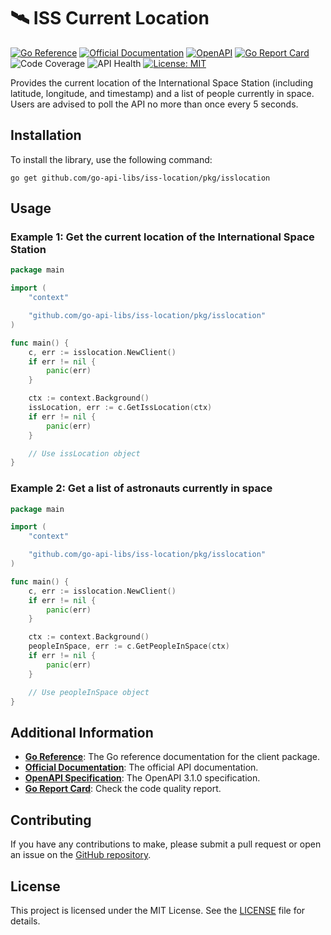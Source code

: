 # 🛰️ ISS Current Location
[![Go Reference](https://pkg.go.dev/badge/github.com/go-api-libs/iss-location.svg)](https://pkg.go.dev/github.com/go-api-libs/iss-location/pkg/isslocation)
[![Official Documentation](https://img.shields.io/badge/docs-API-blue)](http://open-notify.org/Open-Notify-API/ISS-Location-Now/)
[![OpenAPI](https://img.shields.io/badge/OpenAPI-3.1-blue)](/api/openapi.json)
[![Go Report Card](https://goreportcard.com/badge/github.com/go-api-libs/iss-location)](https://goreportcard.com/report/github.com/go-api-libs/iss-location)
![Code Coverage](https://img.shields.io/badge/coverage-38%25-orange)
![API Health](https://img.shields.io/badge/API_health-90%25-brightgreen)
[![License: MIT](https://img.shields.io/badge/License-MIT-yellow.svg)](./LICENSE)

Provides the current location of the International Space Station (including latitude, longitude, and timestamp) and a list of people currently in space. Users are advised to poll the API no more than once every 5 seconds.

## Installation

To install the library, use the following command:

```shell
go get github.com/go-api-libs/iss-location/pkg/isslocation
```

## Usage

### Example 1: Get the current location of the International Space Station

```go
package main

import (
	"context"

	"github.com/go-api-libs/iss-location/pkg/isslocation"
)

func main() {
	c, err := isslocation.NewClient()
	if err != nil {
		panic(err)
	}

	ctx := context.Background()
	issLocation, err := c.GetIssLocation(ctx)
	if err != nil {
		panic(err)
	}

	// Use issLocation object
}

```

### Example 2: Get a list of astronauts currently in space

```go
package main

import (
	"context"

	"github.com/go-api-libs/iss-location/pkg/isslocation"
)

func main() {
	c, err := isslocation.NewClient()
	if err != nil {
		panic(err)
	}

	ctx := context.Background()
	peopleInSpace, err := c.GetPeopleInSpace(ctx)
	if err != nil {
		panic(err)
	}

	// Use peopleInSpace object
}

```

## Additional Information

- [**Go Reference**](https://pkg.go.dev/github.com/go-api-libs/iss-location/pkg/isslocation): The Go reference documentation for the client package.
- [**Official Documentation**](http://open-notify.org/Open-Notify-API/ISS-Location-Now/): The official API documentation.
- [**OpenAPI Specification**](./api/openapi.json): The OpenAPI 3.1.0 specification.
- [**Go Report Card**](https://goreportcard.com/report/github.com/go-api-libs/iss-location): Check the code quality report.

## Contributing

If you have any contributions to make, please submit a pull request or open an issue on the [GitHub repository](https://github.com/go-api-libs/iss-location).

## License

This project is licensed under the MIT License. See the [LICENSE](./LICENSE) file for details.
